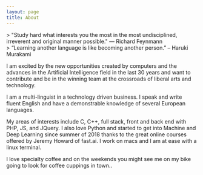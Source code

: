 ```yaml
---
layout: page
title: About
---
```

<div class="message">  
 > "Study hard what interests you the most in the most undisciplined, irreverent and original manner possible." 
― Richard Feynmann
<!-- </div> --> 
<br>
<!-- <div class="message">
 --> 
 > “Learning another language is like becoming another person.” – Haruki Murakami
</div>

<!-- ![laurent](/assets/img/about.jpg){:class="profile_img"} -->

I am excited by the new opportunities created by computers and the advances in the Artificial Intelligence field in the last 30 years and want to contribute and be in the winning team at the crossroads of liberal arts and technology.

I am a multi-linguist in a technology driven business. I speak and write fluent English and have a demonstrable knowledge of several European languages.

My areas of interests include C, C++, full stack, front and back end with PHP, JS, and JQuery. I also love Python and started to get into Machine and Deep Learning since summer of 2018 thanks to the great online courses offered by Jeremy Howard of fast.ai. I work on macs and I am at ease with a linux terminal.

I love specialty coffee and on the weekends you might see me on my bike going to look for coffee cuppings in town.. 

